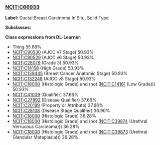 
### [NCIT:C66933](http://purl.obolibrary.org/obo/NCIT_C66933)
**Label:** Ductal Breast Carcinoma In Situ, Solid Type

**Subclasses:** 

**Class expressions from DL-Learner:**

- Thing 55.88%
- [NCIT:C90530](http://purl.obolibrary.org/obo/NCIT_C90530) (AJCC v7 Stage) 50.93%
- [NCIT:C90529](http://purl.obolibrary.org/obo/NCIT_C90529) (AJCC v6 Stage) 50.93%
- [NCIT:C28079](http://purl.obolibrary.org/obo/NCIT_C28079) (Grade 3) 50.93%
- [NCIT:C14158](http://purl.obolibrary.org/obo/NCIT_C14158) (High Grade) 50.93%
- [NCIT:C139445](http://purl.obolibrary.org/obo/NCIT_C139445) (Breast Cancer Anatomic Stage) 50.93%
- [NCIT:C132248](http://purl.obolibrary.org/obo/NCIT_C132248) (AJCC v8 Stage) 50.93%
- [NCIT:C18000](http://purl.obolibrary.org/obo/NCIT_C18000) (Histologic Grade) and (not ([NCIT:C14161](http://purl.obolibrary.org/obo/NCIT_C14161) (Low Grade))) 50.93%
- [NCIT:C41009](http://purl.obolibrary.org/obo/NCIT_C41009) (Qualifier) 37.66%
- [NCIT:C27992](http://purl.obolibrary.org/obo/NCIT_C27992) (Disease Qualifier) 37.66%
- [NCIT:C20189](http://purl.obolibrary.org/obo/NCIT_C20189) (Property or Attribute) 37.66%
- [NCIT:C28108](http://purl.obolibrary.org/obo/NCIT_C28108) (Disease Stage Qualifier) 36.90%
- [NCIT:C18000](http://purl.obolibrary.org/obo/NCIT_C18000) (Histologic Grade) 36.28%
- [NCIT:C18000](http://purl.obolibrary.org/obo/NCIT_C18000) (Histologic Grade) and (not ([NCIT:C39874](http://purl.obolibrary.org/obo/NCIT_C39874) (Urethral Verrucous Carcinoma))) 36.28%
- [NCIT:C18000](http://purl.obolibrary.org/obo/NCIT_C18000) (Histologic Grade) and (not ([NCIT:C39873](http://purl.obolibrary.org/obo/NCIT_C39873) (Urethral Glandular Metaplasia))) 36.28%


